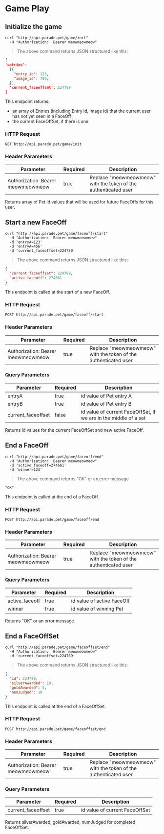 # Game Play

## Initialize the game

```shell
curl "http://api.parade.pet/game/init"
  -H "Authorization:  Bearer meowmeowmeow"
```

> The above command returns JSON structured like this:

```json
{
'entries':
  [{
    "entry_id": 123,
    "image_id": 789,
  }],
  'current_faceoffset': 224789
]
```

This endpoint returns:
  - an array of Entries (including Entry id, Image id) that the current user has not yet seen in a FaceOff
  - the current FaceOffSet, if there is one

### HTTP Request

`GET http://api.parade.pet/game/init`

### Header Parameters

Parameter | Required | Description
--------- | ------- | -----------
Authorization:  Bearer meowmeowmeow | true | Replace "meowmeowmeow" with the token of the authenticated user

<aside class="success">
Returns array of Pet id values that will be used for future FaceOffs for this user.
</aside>


## Start a new FaceOff

```shell
curl "http://api.parade.pet/game/faceoff/start"
  -H "Authorization:  Bearer meowmeowmeow"
  -d 'entryA=123'
  -d 'entryA=456'
  -d 'current_faceoffset=224789'
```

> The above command returns JSON structured like this:

```json
{
  "current_faceoffset": 224789,
  "active_faceoff": 274661
}
```

This endpoint is called at the start of a new FaceOff.

### HTTP Request

`POST http://api.parade.pet/game/faceoff/start`

### Header Parameters

Parameter | Required | Description
--------- | ------- | -----------
Authorization:  Bearer meowmeowmeow | true | Replace "meowmeowmeow" with the token of the authenticated user


### Query Parameters

Parameter | Required | Description
--------- | ------- | -----------
entryA | true | id value of Pet entry A
entryB | true | id value of Pet entry B
current_faceoffset | false | id value of current FaceOffSet, if we are in the middle of a set

<aside class="success">
Returns id values for the current FaceOffSet and new active FaceOff.
</aside>


## End a FaceOff

```shell
curl "http://api.parade.pet/game/faceoff/end"
  -H "Authorization:  Bearer meowmeowmeow"
  -d 'active_faceoff=274661'
  -d 'winner=123'
```

> The above command returns "OK" or an error message

```
"OK"
```

This endpoint is called at the end of a FaceOff.

### HTTP Request

`POST http://api.parade.pet/game/faceoff/end`

### Header Parameters

Parameter | Required | Description
--------- | ------- | -----------
Authorization:  Bearer meowmeowmeow | true | Replace "meowmeowmeow" with the token of the authenticated user


### Query Parameters

Parameter | Required | Description
--------- | ------- | -----------
active_faceoff | true | id value of active FaceOff
winner | true | id value of winning Pet

<aside class="success">
Returns "OK" or an error message.
</aside>

## End a FaceOffSet

```shell
curl "http://api.parade.pet/game/faceoffset/end"
  -H "Authorization:  Bearer meowmeowmeow"
  -d 'current_faceoffset=224789'
```

> The above command returns JSON structured like this:

```json
{
  "id": 224789,
  "silverAwarded": 10,
  "goldAwarded": 5,
  "numJudged": 10
}
```

This endpoint is called at the end of a FaceOffSet.

### HTTP Request

`POST http://api.parade.pet/game/faceoffset/end`

### Header Parameters

Parameter | Required | Description
--------- | ------- | -----------
Authorization:  Bearer meowmeowmeow | true | Replace "meowmeowmeow" with the token of the authenticated user


### Query Parameters

Parameter | Required | Description
--------- | ------- | -----------
current_faceoffset | true | id value of current FaceOffSet

<aside class="success">
Returns silverAwarded, goldAwarded, numJudged for completed FaceOffSet.
</aside>

